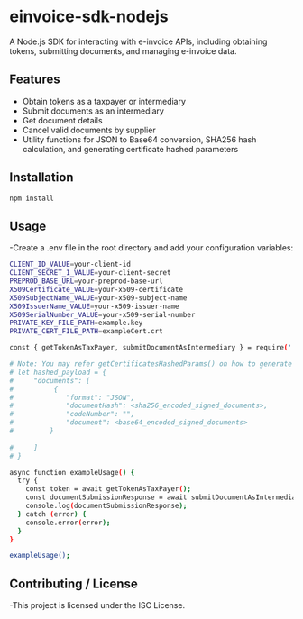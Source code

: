 # einvoice-sdk-nodejs

A Node.js SDK for interacting with e-invoice APIs, including obtaining tokens, submitting documents, and managing e-invoice data.

## Features

- Obtain tokens as a taxpayer or intermediary
- Submit documents as an intermediary
- Get document details
- Cancel valid documents by supplier
- Utility functions for JSON to Base64 conversion, SHA256 hash calculation, and generating certificate hashed parameters

## Installation

```bash
npm install
```

## Usage
-Create a .env file in the root directory and add your configuration variables:
```bash
CLIENT_ID_VALUE=your-client-id
CLIENT_SECRET_1_VALUE=your-client-secret
PREPROD_BASE_URL=your-preprod-base-url
X509Certificate_VALUE=your-x509-certificate
X509SubjectName_VALUE=your-x509-subject-name
X509IssuerName_VALUE=your-x509-issuer-name
X509SerialNumber_VALUE=your-x509-serial-number
PRIVATE_KEY_FILE_PATH=example.key
PRIVATE_CERT_FILE_PATH=exampleCert.crt
```

```bash
const { getTokenAsTaxPayer, submitDocumentAsIntermediary } = require('./path-to-your-sdk');

# Note: You may refer getCertificatesHashedParams() on how to generate hashed signed documents.
# let hashed_payload = {
#     "documents": [
#          {
#             "format": "JSON",
#             "documentHash": <sha256_encoded_signed_documents>,
#             "codeNumber": "",
#             "document": <base64_encoded_signed_documents>
#         } 
        
#     ]
# }

async function exampleUsage() {
  try {
    const token = await getTokenAsTaxPayer();
    const documentSubmissionResponse = await submitDocumentAsIntermediary(hashed_payload, token.access_token);
    console.log(documentSubmissionResponse);
  } catch (error) {
    console.error(error);
  }
}

exampleUsage();
```

## Contributing / License
-This project is licensed under the ISC License.

